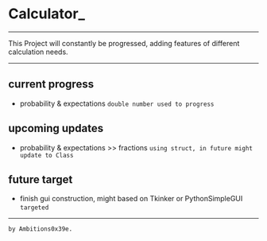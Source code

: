 # Calculator_
---
This Project will constantly be progressed, adding features of different calculation needs.
 
---
## current progress
- probability & expectations
`double number used to progress`

## upcoming updates
- probability & expectations >> fractions
`using struct, in future might update to Class` 

## future target
- finish gui construction, might based on Tkinker or PythonSimpleGUI
`targeted`
---
`by Ambitions0x39e.`

